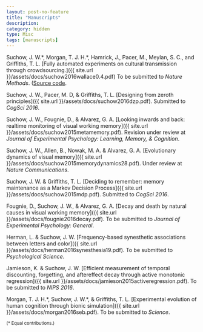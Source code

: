 ```yaml
---
layout: post-no-feature
title: "Manuscripts"
description:
category: hidden
type: Misc
tags: [manuscripts]
---
```


Suchow, J. W.\*, Morgan, T. J. H.\*, Hamrick, J., Pacer, M., Meylan, S. C., and Griffiths, T. L. [Fully automated experiments on cultural transmission through crowdsourcing.]({{ site.url }}/assets/docs/suchow2016wallace0.4.pdf) To be submitted to *Nature Methods*. ([Source code](http://github.com/suchow/Wallace).

Suchow, J. W., Pacer, M. D, & Griffiths, T. L. [Designing from zeroth principles]({{ site.url }}/assets/docs/suchow2016dzp.pdf). Submitted to *CogSci 2016*.

Suchow, J. W., Fougnie, D., & Alvarez, G. A. [Looking inwards and back: realtime monitoring of visual working memory]({{ site.url }}/assets/docs/suchow2015metamemory.pdf). Revision under review at *Journal of Experimental Psychology: Learning, Memory, & Cognition*.

Suchow, J. W., Allen, B., Nowak, M. A. & Alvarez, G. A. [Evolutionary dynamics of visual memory]({{ site.url }}/assets/docs/suchow2015memorydynamics28.pdf). Under review at *Nature Communications*.

Suchow, J. W. & Griffiths, T. L. [Deciding to remember: memory maintenance as a Markov Decision Process]({{ site.url }}/assets/docs/suchow2015mdp.pdf). Submitted to *CogSci 2016*.

Fougnie, D., Suchow, J. W., & Alvarez, G. A. [Decay and death by natural causes in visual working memory]({{ site.url }}/assets/docs/fougnie2016decay.pdf). To be submitted to *Journal of Experimental Psychology: General*.

Herman, L. & Suchow, J. W. [Frequency-based synesthetic associations between letters and color]({{ site.url }}/assets/docs/herman2016synesthesia19.pdf). To be submitted to *Psychological Science*.

Jamieson, K. & Suchow, J. W. [Efficient measurement of temporal discounting, forgetting, and aftereffect decay through active monotonic regression]({{ site.url }}/assets/docs/jamieson2015activeregression.pdf). To be submitted to *NIPS 2016*.

Morgan, T. J. H.\*, Suchow, J. W.\*, & Griffiths, T. L. [Experimental evolution of human cognition through bionic simulation]({{ site.url }}/assets/docs/morgan2016seb.pdf). To be submitted to *Science*.

<small>(\* Equal contributions.)</small>
